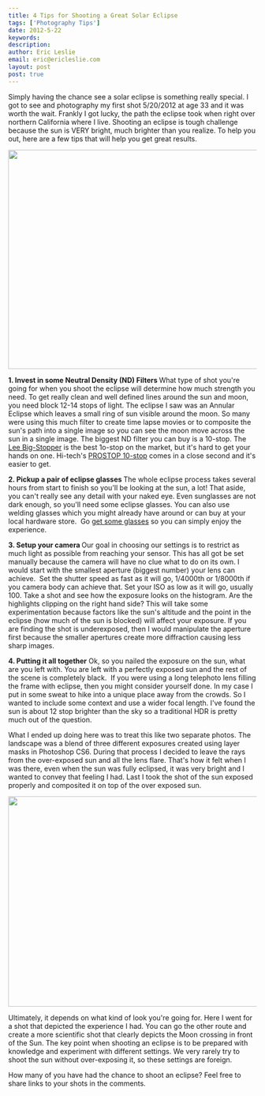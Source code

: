 ```yaml
---
title: 4 Tips for Shooting a Great Solar Eclipse
tags: ['Photography Tips']
date: 2012-5-22
keywords: 
description: 
author: Eric Leslie
email: eric@ericleslie.com
layout: post
post: true
---
```


Simply having the chance see a solar eclipse is something really special. I got to see and photography my first shot 5/20/2012 at age 33 and it was worth the wait. Frankly I got lucky, the path the eclipse took when right over northern California where I live. Shooting an eclipse is tough challenge because the sun is VERY bright, much brighter than you realize. To help you out, here are a few tips that will help you get great results.

<img class="size-full wp-image-221" title="Annular Eclipse from Lassen National Park" src="http://ericleslie.com/blog/wp-content/uploads/2012/05/20120520_.jpg" alt="" width="640" height="444" />

<strong>1. Invest in some Neutral Density (ND) Filters
</strong>What type of shot you're going for when you shoot the eclipse will determine how much strength you need. To get really clean and well defined lines around the sun and moon, you need block 12-14 stops of light. The eclipse I saw was an Annular Eclipse which leaves a small ring of sun visible around the moon. So many were using this much filter to create time lapse movies or to composite the sun's path into a single image so you can see the moon move across the sun in a single image. The biggest ND filter you can buy is a 10-stop. The <a href="http://www.bhphotovideo.com/c/product/686370-REG/LEE_Filters_10_STOP_GLASS_4X4_4_x_4_Big.html/BI/7400/KBID/7920">Lee Big-Stopper</a> is the best 1o-stop on the market, but it's hard to get your hands on one. Hi-tech's <a href="http://amzn.to/L04ujl">PROSTOP 10-stop</a> comes in a close second and it's easier to get.

<strong>2. Pickup a pair of eclipse glasses
</strong>The whole eclipse process takes several hours from start to finish so you'll be looking at the sun, a lot! That aside, you can't really see any detail with your naked eye. Even sunglasses are not dark enough, so you'll need some eclipse glasses. You can also use welding glasses which you might already have around or can buy at your local hardware store.  Go <a href="http://amzn.to/K6XzDf">get some glasses</a> so you can simply enjoy the experience.

<strong>3. Setup your camera
</strong>Our goal in choosing our settings is to restrict as much light as possible from reaching your sensor. This has all got be set manually because the camera will have no clue what to do on its own. I would start with the smallest aperture (biggest number) your lens can achieve.  Set the shutter speed as fast as it will go, 1/4000th or 1/8000th if you camera body can achieve that. Set your ISO as low as it will go, usually 100. Take a shot and see how the exposure looks on the histogram. Are the highlights clipping on the right hand side? This will take some experimentation because factors like the sun's altitude and the point in the eclipse (how much of the sun is blocked) will affect your exposure. If you are finding the shot is underexposed, then I would manipulate the aperture first because the smaller apertures create more diffraction causing less sharp images.

<strong>4. Putting it all together</strong>
Ok, so you nailed the exposure on the sun, what are you left with. You are left with a perfectly exposed sun and the rest of the scene is completely black.  If you were using a long telephoto lens filling the frame with eclipse, then you might consider yourself done. In my case I put in some sweat to hike into a unique place away from the crowds. So I wanted to include some context and use a wider focal length. I've found the sun is about 12 stop brighter than the sky so a traditional HDR is pretty much out of the question.

What I ended up doing here was to treat this like two separate photos. The landscape was a blend of three different exposures created using layer masks in Photoshop CS6. During that process I decided to leave the rays from the over-exposed sun and all the lens flare. That's how it felt when I was there, even when the sun was fully eclipsed, it was very bright and I wanted to convey that feeling I had. Last I took the shot of the sun exposed properly and composited it on top of the over exposed sun.

<a href="http://ericleslie.com/image/Annular-Solar-Eclipse-over-Chaos-Crags"><img title="Lassen Nation Park with the Solar Eclipse over the Chaos Crags." src="http://ericleslie.com/grab/Annular-Solar-Eclipse-over-Chaos-Crags-M.jpg" alt="" width="640" height="426" /></a>

Ultimately, it depends on what kind of look you're going for. Here I went for a shot that depicted the experience I had. You can go the other route and create a more scientific shot that clearly depicts the Moon crossing in front of the Sun. The key point when shooting an eclipse is to be prepared with knowledge and experiment with different settings. We very rarely try to shoot the sun without over-exposing it, so these settings are foreign.

How many of you have had the chance to shoot an eclipse? Feel free to share links to your shots in the comments.